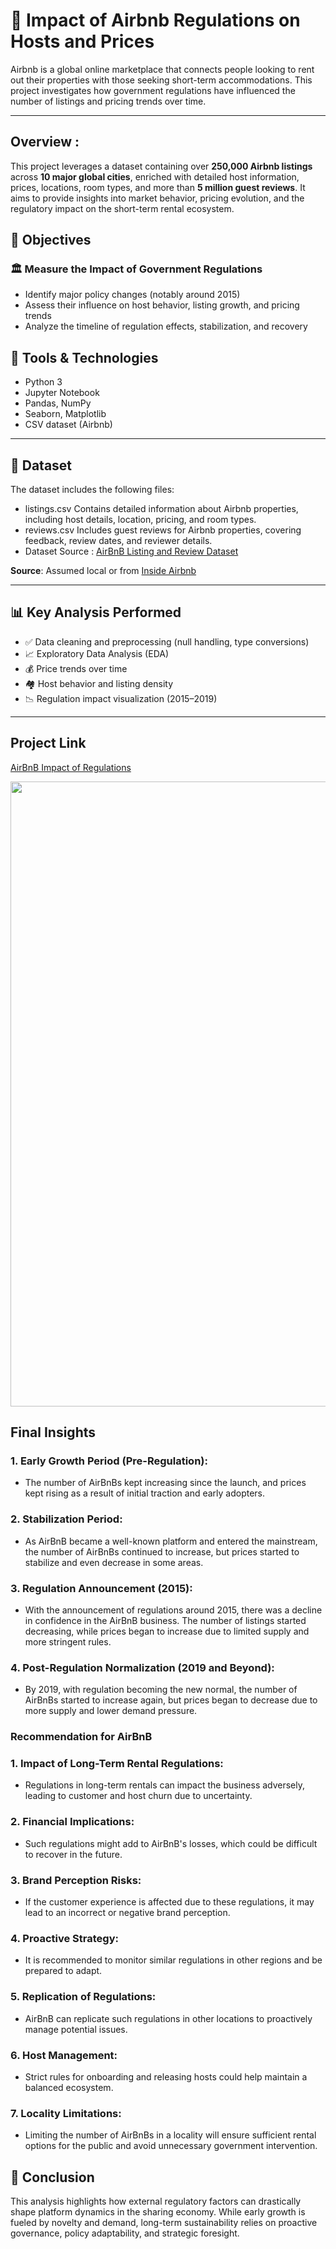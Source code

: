 # 🏡 Impact of Airbnb Regulations on Hosts and Prices

Airbnb is a global online marketplace that connects people looking to rent out their properties with those seeking short-term accommodations. This project investigates how government regulations have influenced the number of listings and pricing trends over time.

---

## Overview :

This project leverages a dataset containing over **250,000 Airbnb listings** across **10 major global cities**, enriched with detailed host information, prices, locations, room types, and more than **5 million guest reviews**. It aims to provide insights into market behavior, pricing evolution, and the regulatory impact on the short-term rental ecosystem.

## 📌 Objectives

### 🏛️ **Measure the Impact of Government Regulations**  

- Identify major policy changes (notably around 2015)  
- Assess their influence on host behavior, listing growth, and pricing trends  
- Analyze the timeline of regulation effects, stabilization, and recovery

## 🧰 Tools & Technologies

- Python 3
- Jupyter Notebook
- Pandas, NumPy
- Seaborn, Matplotlib
- CSV dataset (Airbnb)

---

## 📁 Dataset

The dataset includes the following files:
- listings.csv
Contains detailed information about Airbnb properties, including host details, location, pricing, and room types.
- reviews.csv
Includes guest reviews for Airbnb properties, covering feedback, review dates, and reviewer details.
- Dataset Source : [AirBnB Listing and Review Dataset](https://www.kaggle.com/datasets/mysarahmadbhat/airbnb-listings-reviews)

**Source**: Assumed local or from [Inside Airbnb](http://insideairbnb.com/)

---

## 📊 Key Analysis Performed

- ✅ Data cleaning and preprocessing (null handling, type conversions)
- 📈 Exploratory Data Analysis (EDA)
- 💰 Price trends over time 
- 🏘️ Host behavior and listing density
- 📉 Regulation impact visualization (2015–2019)

---

## Project Link

[AirBnB Impact of Regulations](https://www.kaggle.com/code/ritikrb/airbnb-project)

<img src="https://news.airbnb.com/wp-content/uploads/sites/4/2020/04/Airbnb_Lockup_Over_Gradient.png?fit=2400%2C1600" width="1000">


## Final Insights

### 1. Early Growth Period (Pre-Regulation):
- The number of AirBnBs kept increasing since the launch, and prices kept rising as a result of initial traction and early adopters.

### 2. Stabilization Period:
- As AirBnB became a well-known platform and entered the mainstream, the number of AirBnBs continued to increase, but prices started to stabilize and even decrease in some areas.

### 3. Regulation Announcement (2015):
- With the announcement of regulations around 2015, there was a decline in confidence in the AirBnB business. The number of listings started decreasing, while prices began to increase due to limited supply and more stringent rules.

### 4. Post-Regulation Normalization (2019 and Beyond):
- By 2019, with regulation becoming the new normal, the number of AirBnBs started to increase again, but prices began to decrease due to more supply and lower demand pressure.

### Recommendation for AirBnB


### 1. Impact of Long-Term Rental Regulations:
- Regulations in long-term rentals can impact the business adversely, leading to customer and host churn due to uncertainty.

### 2. Financial Implications:
- Such regulations might add to AirBnB's losses, which could be difficult to recover in the future.

### 3. Brand Perception Risks:
- If the customer experience is affected due to these regulations, it may lead to an incorrect or negative brand perception.

### 4. Proactive Strategy:
- It is recommended to monitor similar regulations in other regions and be prepared to adapt.

### 5. Replication of Regulations:
- AirBnB can replicate such regulations in other locations to proactively manage potential issues.

### 6. Host Management:
- Strict rules for onboarding and releasing hosts could help maintain a balanced ecosystem.

### 7. Locality Limitations:
- Limiting the number of AirBnBs in a locality will ensure sufficient rental options for the public and avoid unnecessary government intervention.

 


## 🧠 Conclusion

This analysis highlights how external regulatory factors can drastically shape platform dynamics in the sharing economy. While early growth is fueled by novelty and demand, long-term sustainability relies on proactive governance, policy adaptability, and strategic foresight.


